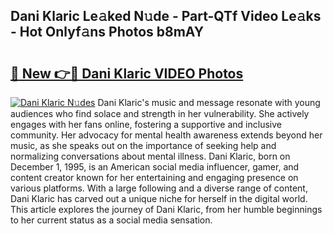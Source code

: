 ## Dani Klaric Le𝚊ked N𝚞de - Part-QTf Video Le𝚊ks - Hot Onlyf𝚊ns Photos b8mAY

# <h2><a href="http://ab64549.deff.icu/?id=Dani+Klaric">🔗 New 👉🔴 Dani Klaric VIDEO Photos</a></h2>

[![Dani Klaric N𝚞des](https://i.imgur.com/rIISA9y.gif)](http://ab64549.deff.icu/?id=Dani+Klaric)
Dani Klaric's music and message resonate with young audiences who find solace and strength in her vulnerability. She actively engages with her fans online, fostering a supportive and inclusive community. Her advocacy for mental health awareness extends beyond her music, as she speaks out on the importance of seeking help and normalizing conversations about mental illness. Dani Klaric, born on December 1, 1995, is an American social media influencer, gamer, and content creator known for her entertaining and engaging presence on various platforms. With a large following and a diverse range of content, Dani Klaric has carved out a unique niche for herself in the digital world. This article explores the journey of Dani Klaric, from her humble beginnings to her current status as a social media sensation.
